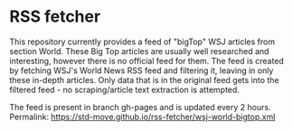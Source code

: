 # RSS fetcher

This repository currently provides a feed of "bigTop" WSJ articles from section World. These Big Top articles are usually well researched and interesting, however there is no official feed for them. The feed is created by fetching WSJ's World News RSS feed and filtering it, leaving in only these in-depth articles. Only data that is in the original feed gets into the filtered feed - no scraping/article text extraction is attempted.

The feed is present in branch gh-pages and is updated every 2 hours. Permalink: https://std-move.github.io/rss-fetcher/wsj-world-bigtop.xml
